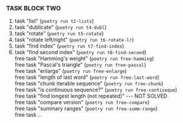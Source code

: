 ### TASK BLOCK TWO 
1. task "list" (`poetry run t2-lists`)  
2. task "dublicate" (`poetry run t4-dubl`)  
3. task "rotate" (`poetry run t5-rotate`)  
4. task "rotate left/right" (`poetry run t6-rotate-lr`)  
5. task "find index" (`poetry run t7-find-index`)  
6. task "find second index" (`poetry run t8-find-second`)  
free task "Hamming's weight" (`poetry run free-hamming`)  
free task "Pascal's triangle" (`poetry run free-pascal`)  
free task "enlarge" (`poetry run free-enlarge`)  
free task "length of last word" (`poetry run free-last-word`)  
free task "chunk iterable sequence" (`poetry run free-chunk`)  
free task "is continuous sequence?" (`poetry run free-contiseque`)  
free task "find longest length (not repeated)" --- NOT SOLVED  
free task "compare version" (`poetry run free-compare`)  
free task "summary ranges" (`poetry run free-summ-range`)  
free task ..  